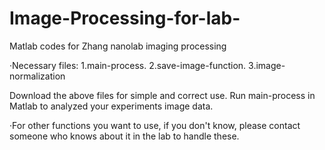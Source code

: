 # Image-Processing-for-lab-
Matlab codes for Zhang nanolab imaging processing

·Necessary files:
1.main-process. 
2.save-image-function. 
3.image-normalization 

  Download the above files for simple and correct use. 
  Run main-process in Matlab to analyzed your experiments image data. 

·For other functions you want to use, if you don't know, please contact someone who knows about it in the lab to handle these.

